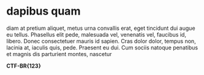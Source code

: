 # dapibus quam

diam at pretium aliquet, metus urna convallis erat, eget tincidunt dui augue eu tellus. Phasellus elit pede, malesuada vel, venenatis vel, faucibus id, libero. Donec consectetuer mauris id sapien. Cras dolor dolor, tempus non, lacinia at, iaculis quis, pede. Praesent eu dui. Cum sociis natoque penatibus et magnis dis parturient montes, nascetur

**CTF-BR{123}**
